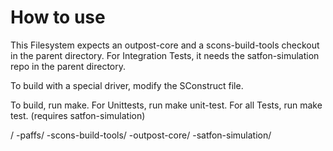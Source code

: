 How to use
==========

This Filesystem expects an outpost-core and a scons-build-tools checkout in the parent directory.
For Integration Tests, it needs the satfon-simulation repo in the parent directory.

To build with a special driver, modify the SConstruct file.

To build, run make.
For Unittests, run make unit-test.
For all Tests, run make test. (requires satfon-simulation)


/
-paffs/
-scons-build-tools/
-outpost-core/
-satfon-simulation/
